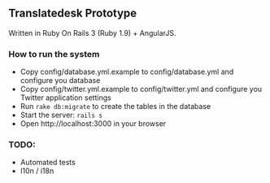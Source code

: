 ## Translatedesk Prototype

Written in Ruby On Rails 3 (Ruby 1.9) + AngularJS.

### How to run the system

* Copy config/database.yml.example to config/database.yml and configure you database
* Copy config/twitter.yml.example to config/twitter.yml and configure you Twitter application settings
* Run `rake db:migrate` to create the tables in the database
* Start the server: `rails s`
* Open http://localhost:3000 in your browser

### TODO:
* Automated tests
* l10n / i18n
